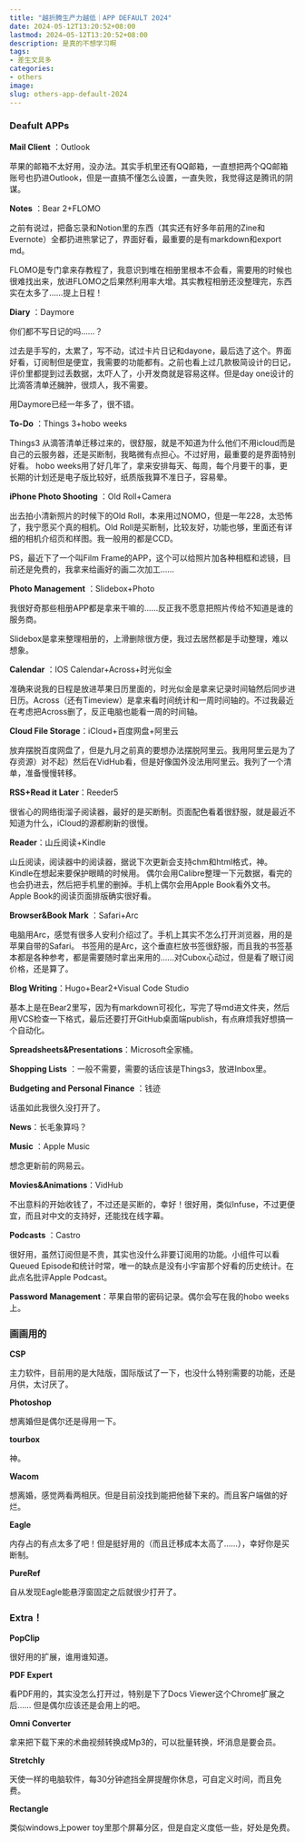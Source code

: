 ```yaml
---
title: "越折腾生产力越低｜APP DEFAULT 2024"
date: 2024-05-12T13:20:52+08:00
lastmod: 2024–05-12T13:20:52+08:00
description: 是真的不想学习啊
tags:
- 差生文具多
categories:
- others
image: 
slug: others-app-default-2024
---
```



### Deafult APPs

**Mail Client** ：Outlook

苹果的邮箱不太好用，没办法。其实手机里还有QQ邮箱，一直想把两个QQ邮箱账号也扔进Outlook，但是一直搞不懂怎么设置，一直失败，我觉得这是腾讯的阴谋。

**Notes** ：Bear 2+FLOMO

之前有说过，把备忘录和Notion里的东西（其实还有好多年前用的Zine和Evernote）全都扔进熊掌记了，界面好看，最重要的是有markdown和export md。

FLOMO是专门拿来存教程了，我意识到堆在相册里根本不会看，需要用的时候也很难找出来，放进FLOMO之后果然利用率大增。其实教程相册还没整理完，东西实在太多了……提上日程！

**Diary** ：Daymore

你们都不写日记的吗……？

过去是手写的，太累了，写不动，试过卡片日记和dayone，最后选了这个。界面好看，订阅制但是便宜，我需要的功能都有。之前也看上过几款极简设计的日记，评价里都提到过丢数据，太吓人了，小开发商就是容易这样。但是day one设计的比滴答清单还臃肿，很烦人，我不需要。

用Daymore已经一年多了，很不错。

**To-Do** ：Things 3+hobo weeks

Things3 从滴答清单迁移过来的，很舒服，就是不知道为什么他们不用icloud而是自己的云服务器，还是买断制，我略微有点担心。不过好用，最重要的是界面特别好看。
hobo weeks用了好几年了，拿来安排每天、每周，每个月要干的事，更长期的计划还是电子版比较好，纸质版我算不准日子，容易晕。

**iPhone Photo Shooting** ：Old Roll+Camera

出去拍小清新照片的时候下的Old Roll，本来用过NOMO，但是一年228，太恐怖了，我宁愿买个真的相机。Old Roll是买断制，比较友好，功能也够，里面还有详细的相机介绍页和样图。我一般用的都是CCD。

PS，最近下了一个叫Film Frame的APP，这个可以给照片加各种相框和滤镜，目前还是免费的，我拿来给画好的画二次加工……

**Photo Management** ：Slidebox+Photo

我很好奇那些相册APP都是拿来干嘛的……反正我不愿意把照片传给不知道是谁的服务商。

Slidebox是拿来整理相册的，上滑删除很方便，我过去居然都是手动整理，难以想象。

**Calendar** ：IOS Calendar+Across+时光似金

准确来说我的日程是放进苹果日历里面的，时光似金是拿来记录时间轴然后同步进日历。Across（还有Timeview）是拿来看时间统计和一周时间轴的。不过我最近在考虑把Across删了，反正电脑也能看一周的时间轴。

**Cloud File Storage**：iCloud+百度网盘+阿里云

放弃摆脱百度网盘了，但是九月之前真的要想办法摆脱阿里云。我用阿里云是为了存资源）对不起）然后在VidHub看，但是好像国外没法用阿里云。我列了一个清单，准备慢慢转移。

**RSS+Read it Later**：Reeder5

很省心的网络街溜子阅读器，最好的是买断制。页面配色看着很舒服，就是最近不知道为什么，iCloud的源都刷新的很慢。

**Reader**：山丘阅读+Kindle

山丘阅读，阅读器中的阅读器，据说下次更新会支持chm和html格式，神。Kindle在想起来要保护眼睛的时候用。
偶尔会用Calibre整理一下元数据，看完的也会扔进去，然后把手机里的删掉。手机上偶尔会用Apple Book看外文书。Apple Book的阅读页面排版确实很好看。

**Browser&Book Mark** ：Safari+Arc

电脑用Arc，感觉有很多人安利介绍过了。手机上其实不怎么打开浏览器，用的是苹果自带的Safari。
书签用的是Arc，这个垂直栏放书签很舒服，而且我的书签基本都是各种参考，都是需要随时拿出来用的……对Cubox心动过，但是看了眼订阅价格，还是算了。

**Blog Writing**：Hugo+Bear2+Visual Code Studio

基本上是在Bear2里写，因为有markdown可视化，写完了导md进文件夹，然后用VCS检查一下格式，最后还要打开GitHub桌面端publish，有点麻烦我好想搞一个自动化。

**Spreadsheets&Presentations**：Microsoft全家桶。

**Shopping Lists** ：一般不需要，需要的话应该是Things3，放进Inbox里。

**Budgeting and Personal Finance** ：钱迹

话虽如此我很久没打开了。

**News**：长毛象算吗？

**Music** ：Apple Music

想念更新前的网易云。

**Movies&Animations**：VidHub

不出意料的开始收钱了，不过还是买断的，幸好！很好用，类似Infuse，不过更便宜，而且对中文的支持好，还能找在线字幕。

**Podcasts** ：Castro

很好用，虽然订阅但是不贵，其实也没什么非要订阅用的功能。小组件可以看Queued Episode和统计时常，唯一的缺点是没有小宇宙那个好看的历史统计。在此点名批评Apple Podcast。

**Password Management**：苹果自带的密码记录。偶尔会写在我的hobo weeks上。

### 画画用的

**CSP**

主力软件，目前用的是大陆版，国际版试了一下，也没什么特别需要的功能，还是月供，太讨厌了。

**Photoshop**

想离婚但是偶尔还是得用一下。

**tourbox**

神。

**Wacom**

想离婚，感觉两看两相厌。但是目前没找到能把他替下来的。而且客户端做的好烂。

**Eagle**

内存占的有点太多了吧！但是挺好用的（而且迁移成本太高了……），幸好你是买断制。

**PureRef**

自从发现Eagle能悬浮窗固定之后就很少打开了。

### Extra！
**PopClip**

很好用的扩展，谁用谁知道。

**PDF Expert**

看PDF用的，其实没怎么打开过，特别是下了Docs Viewer这个Chrome扩展之后……
但是偶尔应该还是会用上的吧。

**Omni Converter**

拿来把下载下来的术曲视频转换成Mp3的，可以批量转换，坏消息是要会员。

**Stretchly**

天使一样的电脑软件，每30分钟遮挡全屏提醒你休息，可自定义时间，而且免费。

**Rectangle**

类似windows上power toy里那个屏幕分区，但是自定义度低一些，好处是免费。